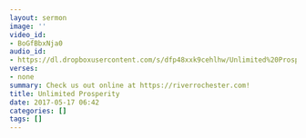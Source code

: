 ```yaml
---
layout: sermon
image: ''
video_id:
- BoGfBbxNja0
audio_id:
- https://dl.dropboxusercontent.com/s/dfp48xxk9cehlhw/Unlimited%20Prosperity.mp3?dl=0
verses:
- none
summary: Check us out online at https://riverrochester.com!
title: Unlimited Prosperity
date: 2017-05-17 06:42
categories: []
tags: []
---
```

